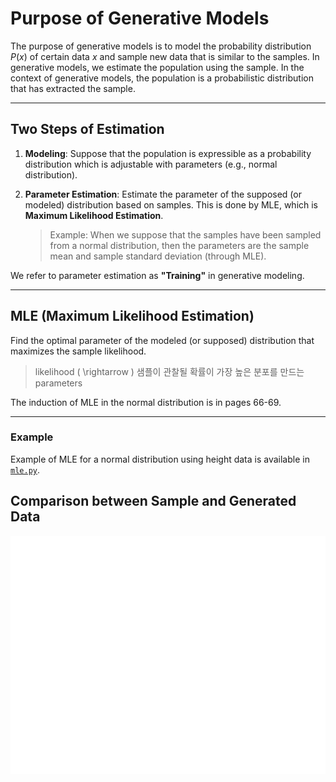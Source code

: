 # Purpose of Generative Models

The purpose of generative models is to model the probability distribution $P(x)$ of certain data $x$ and sample new data that is similar to the samples. 
In generative models, we estimate the population using the sample. In the context of generative models, the population is a probabilistic distribution that has extracted the sample.

---

## Two Steps of Estimation

1. **Modeling**: Suppose that the population is expressible as a probability distribution which is adjustable with parameters (e.g., normal distribution).

2. **Parameter Estimation**: Estimate the parameter of the supposed (or modeled) distribution based on samples. This is done by MLE, which is **Maximum Likelihood Estimation**.

    > Example: When we suppose that the samples have been sampled from a normal distribution, then the parameters are the sample mean and sample standard deviation (through MLE).

We refer to parameter estimation as **"Training"** in generative modeling.

---

## MLE (Maximum Likelihood Estimation)

Find the optimal parameter of the modeled (or supposed) distribution that maximizes the sample likelihood.

> likelihood \( \rightarrow \) 샘플이 관찰될 확률이 가장 높은 분포를 만드는 parameters

The induction of MLE in the normal distribution is in pages 66-69.

---

### Example
Example of MLE for a normal distribution using height data is available in [`mle.py`](./mle.py).

## Comparison between Sample and Generated Data
![Comparison between sample and generated data](./comparison.png)